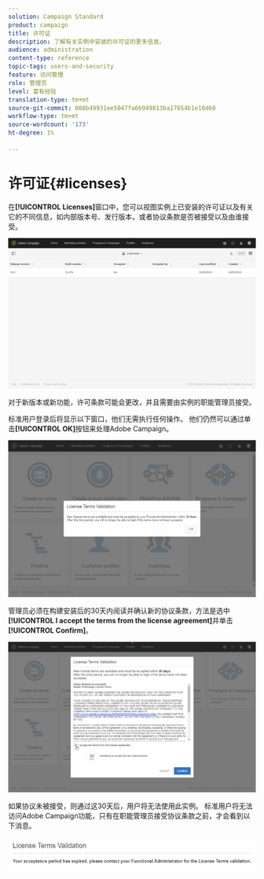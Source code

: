 ```yaml
---
solution: Campaign Standard
product: campaign
title: 许可证
description: 了解有关实例中安装的许可证的更多信息。
audience: administration
content-type: reference
topic-tags: users-and-security
feature: 访问管理
role: 管理员
level: 富有经验
translation-type: tm+mt
source-git-commit: 088b49931ee5047fa6b949813ba17654b1e10d60
workflow-type: tm+mt
source-wordcount: '173'
ht-degree: 1%

---
```



# 许可证{#licenses}

在&#x200B;**[!UICONTROL Licenses]**&#x200B;窗口中，您可以视图实例上已安装的许可证以及有关它的不同信息，如内部版本号、发行版本，或者协议条款是否被接受以及由谁接受。

![](assets/license_1.png)

对于新版本或新功能，许可条款可能会更改，并且需要由实例的职能管理员接受。

标准用户登录后将显示以下窗口，他们无需执行任何操作。 他们仍然可以通过单击&#x200B;**[!UICONTROL OK]**&#x200B;按钮来处理Adobe Campaign。

![](assets/license_2.png)

管理员必须在构建安装后的30天内阅读并确认新的协议条款，方法是选中&#x200B;**[!UICONTROL I accept the terms from the license agreement]**&#x200B;并单击&#x200B;**[!UICONTROL Confirm]**。

![](assets/license_3.png)

如果协议未被接受，则通过这30天后，用户将无法使用此实例。 标准用户将无法访问Adobe Campaign功能，只有在职能管理员接受协议条款之前，才会看到以下消息。

![](assets/license_4.png)

